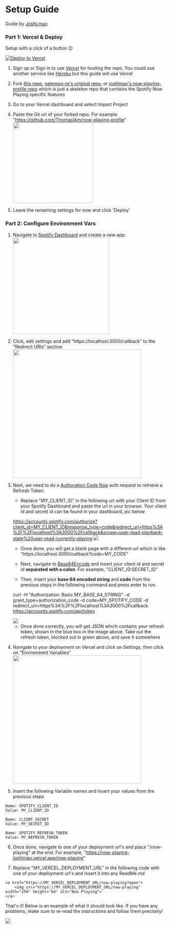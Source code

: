 # Setup Guide

Guide by [JoshLmao](https://github.com/JoshLmao)

### Part 1: Vercel & Deploy

Setup with a click of a button 😉

[![Deploy to Vercel](https://vercel.com/button)](https://vercel.com/import/project?template=https://github.com/thomasiam/now-playing-profile)

1. Sign up or Sign in to use [Vercel](https://vercel.com/) for hosting the repo. You could use another service like [Heroku](https://heroku.com/) but this guide will use Vercel
2. Fork [this repo](https://github.com/ThomasIAm/now-playing-profile), [natemoo-re's original repo](https://github.com/natemoo-re/natemoo-re), or [joshlmao's now-playing-profile repo](https://github.com/JoshLmao/now-playing-profile) which is just a skeleton repo that contains the Spotify Now Playing specific features
3. Go to your Vercel dashboard and select Import Project
4. Paste the Git url of your forked repo. For example "https://github.com/ThomasIAm/now-playing-profile"
   <img src="https://i.imgur.com/fkiH4QL.png" height="250">

5. Leave the remaining settings for now and click 'Deploy'

### Part 2: Configure Environment Vars

1. Navigate to [Spotify Dashboard](https://developer.spotify.com/dashboard/) and create a new app.
   <img src="https://i.imgur.com/msl76HF.png" height="300">

2. Click, edit settings and add "https://localhost:3000/callback" to the "Redirect URIs" section
   <img src="https://i.imgur.com/wm4IoDH.png" height="400">

3. Next, we need to do a [Authoration Code flow](https://developer.spotify.com/documentation/general/guides/authorization-guide/#authorization-code-flow) auth request to retrieve a Refresh Token.

   - Replace "MY_CLIENT_ID" in the following url with your Client ID from your Spotify Dashboard and paste the url in your browser. Your client id and secret id can be found in your dashboard, pic below

   https://accounts.spotify.com/authorize?client_id=MY_CLIENT_ID&response_type=code&redirect_uri=https%3A%2F%2Flocalhost%3A3000%2Fcallback&scope=user-read-playback-state%20user-read-currently-playing
   <img src="https://i.imgur.com/VzY5Uxv.png" >

   - Once done, you will get a blank page with a different url which is like "https://localhost:3000/callback?code=MY_CODE"

   - Next, navigate to [Base64Encode](https://www.base64encode.org/) and insert your client id and secret id **separated with a colon**. For example, "CLIENT_ID:SECRET_ID"

   - Then, insert your **base 64 encoded string** and **code** from the previous steps in the following command and press enter to run.

   curl -H "Authorization: Basic MY_BASE_64_STRING" -d grant_type=authorization_code -d code=MY_SPOTIFY_CODE -d redirect_uri=https%3A%2F%2Flocalhost%3A3000%2Fcallback https://accounts.spotify.com/api/token

   <img src="https://i.imgur.com/tnaCoqj.png">

   - Once done correctly, you will get JSON which contains your refresh token, shown in the blue box in the image above. Take out the refresh token, blocked out in green above, and save it somewhere

4. Navigate to your deployment on Vercel and click on Settings, then click on "Environment Variables"
   <img src="https://i.imgur.com/kUEW5Tt.png" height=400 />

5. Insert the following Variable names and insert your values from the previous steps

```
Name: SPOTIFY_CLIENT_ID
Value: MY_CLIENT_ID

Name: CLIENT_SECRET
Value: MY_SECRET_ID

Name: SPOTIFY_REFRESH_TOKEN
Value: MY_REFRESH_TOKEN
```

6. Once done, navigate to one of your deployment url's and place "/now-playing" at the end. For example, "https://now-playing-joshlmao.vercel.app/now-playing"

7. Replace "MY_VERCEL_DEPLOYMENT_URL" in the following code with one of your deployment url's and insert it into any ReadMe.md

```
<a href="https://MY_VERCEL_DEPLOYMENT_URL/now-playing?open">
    <img src="https://MY_VERCEL_DEPLOYMENT_URL/now-playing" width="256" height="64" alt="Now Playing">`
</a>
```

That's it! Below is an example of what it should look like. If you have any problems, make sure to re-read the instructions and follow them precisely!

<img src="https://i.imgur.com/uxeiC8k.png">
